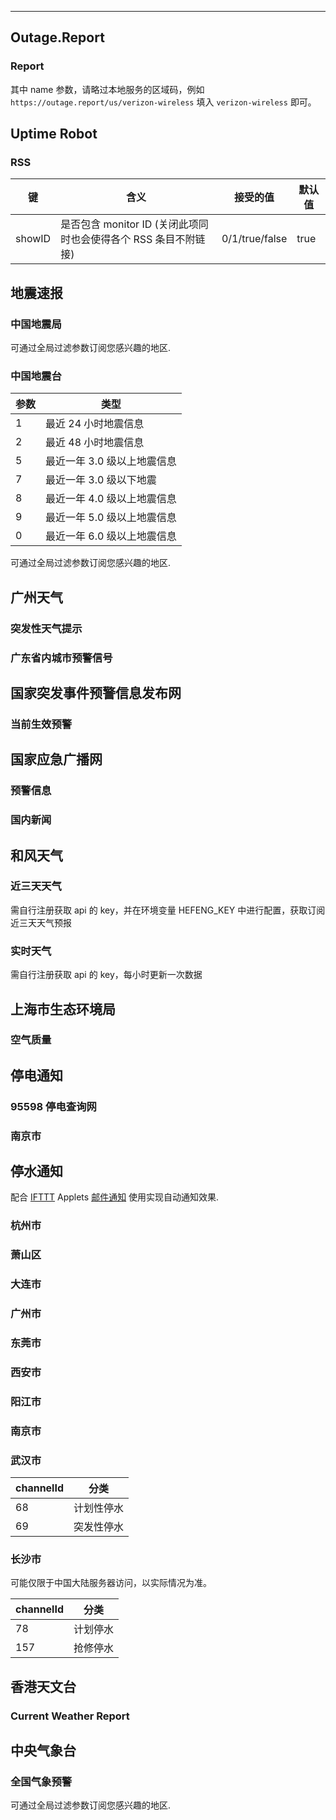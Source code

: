 * * *

## Outage.Report

### Report

<Route author="cxumol nczitzk" example="/outagereport/ubisoft/5" path="/outagereport/:name/:count?" :paramsDesc="['服务名称｡ 拼写格式须与 URL 保持一致', '计数门槛｡ 仅当报告停服的人不低于此数量时, 才会写进 RSS']">

其中 name 参数，请略过本地服务的区域码，例如 `https://outage.report/us/verizon-wireless` 填入 `verizon-wireless` 即可｡

</Route>

## Uptime Robot

### RSS

<Route author="Rongronggg9" example="/uptimerobot/rss/u358785-e4323652448755805d668f1a66506f2f" path="/uptimerobot/rss/:id/:routeParams?" :paramsDesc="['RSS URL 的最后一部分 (e.g. 对于 `https://rss.uptimerobot.com/u358785-e4323652448755805d668f1a66506f2f`，为 `u358785-e4323652448755805d668f1a66506f2f`)', '额外参数，请参阅下面的表格']">
<!-- example stolen from https://atlas.eff.org//domains/uptimerobot.com.html -->

| 键     | 含义                                                            | 接受的值       | 默认值 |
| ------ | --------------------------------------------------------------- | -------------- | ------ |
| showID | 是否包含 monitor ID (关闭此项同时也会使得各个 RSS 条目不附链接) | 0/1/true/false | true   |

</Route>

## 地震速报

### 中国地震局

<Route author="LogicJake" example="/earthquake" path="/earthquake/:region?" :paramsDesc="['区域，0全部，1国内（默认），2国外']" anticrawler="1">

可通过全局过滤参数订阅您感兴趣的地区.

</Route>

### 中国地震台

<Route author="SettingDust" example="/earthquake/ceic/1" path="/earthquake/ceic/:type?" :paramsDesc="['类型，见下表']">

| 参数 | 类型                        |
| ---- | --------------------------- |
| 1    | 最近 24 小时地震信息        |
| 2    | 最近 48 小时地震信息        |
| 5    | 最近一年 3.0 级以上地震信息 |
| 7    | 最近一年 3.0 级以下地震     |
| 8    | 最近一年 4.0 级以上地震信息 |
| 9    | 最近一年 5.0 级以上地震信息 |
| 0    | 最近一年 6.0 级以上地震信息 |

可通过全局过滤参数订阅您感兴趣的地区.

</Route>

## 广州天气

### 突发性天气提示

<Route author="Fatpandac" example="/gov/guangdong/tqyb/tfxtq" path="/gov/guangdong/tqyb/tfxtq"/>

### 广东省内城市预警信号

<Route author="Fatpandac" example="/gov/guangdong/tqyb/sncsyjxh" path="/gov/guangdong/tqyb/sncsyjxh"/>

## 国家突发事件预警信息发布网

### 当前生效预警

<Route author="nczitzk" example="/12379" path="/12379/index"/>

## 国家应急广播网

### 预警信息

<Route author="muzea" example="/cneb/yjxx" path="/cneb/yjxx"/>

### 国内新闻

<Route author="muzea" example="/cneb/guoneinews" path="/cneb/guoneinews"/>

## 和风天气

### 近三天天气

<Route author="Rein-Ou" example="/qweather/3days/广州" path="/qweather/3days/:location" selfhost="1">

需自行注册获取 api 的 key，并在环境变量 HEFENG_KEY 中进行配置，获取订阅近三天天气预报

</Route>

### 实时天气

<Route author="Rein-Ou" example="/qweather/广州" path="/qweather/now/:location" selfhost="1">

需自行注册获取 api 的 key，每小时更新一次数据

</Route>

## 上海市生态环境局

### 空气质量

<Route author="nczitzk" example="/gov/shanghai/sthj" path="/gov/shanghai/sthj"/>

## 停电通知

### 95598 停电查询网

<Route author="mjysci" example="/tingdiantz/95598/hb1/wh/wc/" path="/tingdiantz/95598/:province/:city/:district?" :paramsDesc="['省，2~3位拼音缩写，详情见http://www.sttcq.com/td/', '市，同上', '区，同上']"/>

### 南京市

<Route author="ocleo1" example="/tingdiantz/nanjing" path="/tingdiantz/nanjing"/>

## 停水通知

配合 [IFTTT](https://ifttt.com/) Applets [邮件通知](https://ifttt.com/applets/SEvmDVKY-) 使用实现自动通知效果.

### 杭州市

<Route author="znhocn" example="/tingshuitz/hangzhou" path="/tingshuitz/hangzhou"/>

### 萧山区

<Route author="znhocn" example="/tingshuitz/xiaoshan" path="/tingshuitz/xiaoshan"/>

### 大连市

<Route author="DIYgod" example="/tingshuitz/dalian" path="/tingshuitz/dalian"/>

### 广州市

<Route author="xyqfer" example="/tingshuitz/guangzhou" path="/tingshuitz/guangzhou"/>

### 东莞市

<Route author="victoriqueko" example="/tingshuitz/dongguan" path="/tingshuitz/dongguan"/>

### 西安市

<Route author="ciaranchen" example="/tingshuitz/xian" path="/tingshuitz/xian"/>

### 阳江市

<Route author="ciaranchen" example="/tingshuitz/yangjiang" path="/tingshuitz/yangjiang"/>

### 南京市

<Route author="ocleo1" example="/tingshuitz/nanjing" path="/tingshuitz/nanjing"/>

### 武汉市

<Route author="MoonBegonia" example="/tingshuitz/wuhan" path="/tingshuitz/wuhan/:channelId">

| channelId | 分类       |
| --------- | ---------- |
| 68        | 计划性停水 |
| 69        | 突发性停水 |

</Route>

### 长沙市

<Route author="shansing" example="/tingshuitz/changsha/78" path="/tingshuitz/changsha/:channelId?">

可能仅限于中国大陆服务器访问，以实际情况为准。

| channelId | 分类     |
| --------- | -------- |
| 78        | 计划停水 |
| 157       | 抢修停水 |

</Route>

## 香港天文台

### Current Weather Report

<Route author="calpa" example="/hko/weather" path="/hko/weather"/>

## 中央气象台

### 全国气象预警

<Route author="ylc395" example="/weatheralarm/广东省" path="/weatheralarm/:province?" :paramsDesc="['省份']">

可通过全局过滤参数订阅您感兴趣的地区.

</Route>
